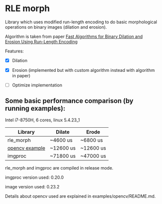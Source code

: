 # RLE morph
Library which uses modified run-length encoding to do basic morphological operations on binary images (dilation and erosion).

Algorithm is taken from paper [Fast Algorithms for Binary Dilation and Erosion Using Run-Length Encoding ](https://pdfs.semanticscholar.org/0535/5c17fe35eedfd4b6055a010fd65c5a25f04a.pdf)

Features:
- [x] Dilation
- [x] Erosion (implemented but with custom algorithm instead with algorithm in paper)
- [ ] Optimize implementation


## Some basic performance comparison (by running examples):
Intel i7-8750H, 6 cores, linux 5.4.23_1

| Library | Dilate | Erode |
| --- | --- | --- |
| rle_morph |  ~4600 us | ~6800 us |
| [opencv example](examples/opencv) |  ~12600 us | ~12600 us|
| imgproc | ~71800 us | ~47000 us |

rle_morph and imgproc are compiled in release mode.

imgproc version used: 0.20.0

image version used: 0.23.2

Details about opencv used are explained in examples/opencv/README.md.
